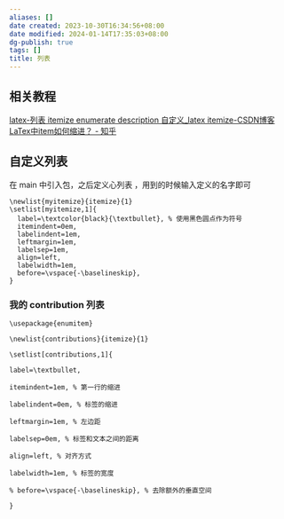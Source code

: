 ```yaml
---
aliases: []
date created: 2023-10-30T16:34:56+08:00
date modified: 2024-01-14T17:35:03+08:00
dg-publish: true
tags: []
title: 列表
---
```


## 相关教程
[latex-列表 itemize enumerate description 自定义\_latex itemize-CSDN博客](https://blog.csdn.net/HugoChen_cs/article/details/105189541)  
[LaTex中item如何缩进？ - 知乎](https://www.zhihu.com/question/595012896)

## 自定义列表
在 main 中引入包，之后定义心列表 ，用到的时候输入定义的名字即可
```
\newlist{myitemize}{itemize}{1}
\setlist[myitemize,1]{
  label=\textcolor{black}{\textbullet}, % 使用黑色圆点作为符号
  itemindent=0em,
  labelindent=1em,
  leftmargin=1em,
  labelsep=1em,
  align=left,
  labelwidth=1em,
  before=\vspace{-\baselineskip},
}

```
### 我的 contribution 列表
```
\usepackage{enumitem}

\newlist{contributions}{itemize}{1}

\setlist[contributions,1]{

label=\textbullet,

itemindent=1em, % 第一行的缩进

labelindent=0em, % 标签的缩进

leftmargin=1em, % 左边距

labelsep=0em, % 标签和文本之间的距离

align=left, % 对齐方式

labelwidth=1em, % 标签的宽度

% before=\vspace{-\baselineskip}, % 去除额外的垂直空间

}
```